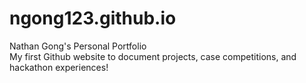 # ngong123.github.io
Nathan Gong's Personal Portfolio
<br> My first Github website to document projects, case competitions, and hackathon experiences!
